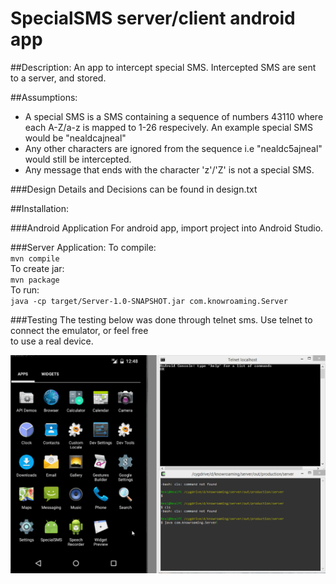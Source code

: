 # SpecialSMS server/client android app

##Description:
An app to intercept special SMS. Intercepted SMS are sent to a server, and stored.

##Assumptions:
* A special SMS is a SMS containing a sequence of numbers 43110 where each A-Z/a-z is mapped to 1-26 respecively. An example special SMS would be "nealdcajneal"
* Any other characters are ignored from the sequence i.e "nealdc5ajneal" would still be intercepted.  
* Any message that ends with the character 'z'/'Z' is not a special SMS.  

###Design Details and Decisions can be found in design.txt

##Installation:

###Android Application
For android app, import project into Android Studio.  

###Server Application:
To compile:  
    `mvn compile`  
To create jar:  
    `mvn package`  
To run:  
    `java -cp target/Server-1.0-SNAPSHOT.jar com.knowroaming.Server`  
    
###Testing
The testing below was done through telnet sms. Use telnet to connect the emulator, or feel free  
to use a real device.

![alt text](https://raw.githubusercontent.com/nealmanaktola/specialsms/master/specialsms.gif "Logo Title Text 1")
